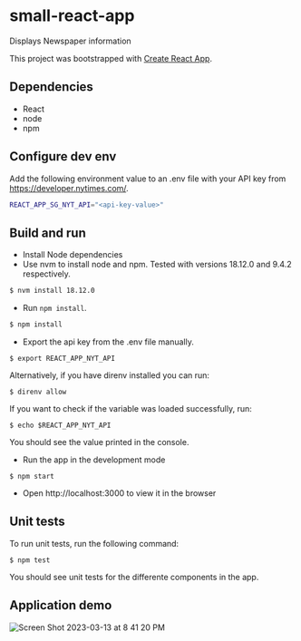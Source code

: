 # small-react-app
Displays Newspaper information

This project was bootstrapped with [Create React App](https://github.com/facebook/create-react-app).

## Dependencies
* React
* node
* npm


## Configure dev env ##

Add the following environment value to an .env file with your API key from https://developer.nytimes.com/.

```bash
REACT_APP_SG_NYT_API="<api-key-value>"
```

## Build and run ##

- Install Node dependencies
- Use nvm to install node and npm. Tested with versions 18.12.0 and 9.4.2 respectively.
```bash
$ nvm install 18.12.0
```
- Run `npm install`.
```bash
$ npm install
```
- Export the api key from the .env file manually.
```
$ export REACT_APP_NYT_API
```
Alternatively, if you have direnv installed you can run:
```
$ direnv allow
```
If you want to check if the variable was loaded successfully, run:

```
$ echo $REACT_APP_NYT_API
```
You should see the value printed in the console.

- Run the app in the development mode
```
$ npm start
```
- Open http://localhost:3000 to view it in the browser

## Unit tests ##

To run unit tests, run the following command:
```
$ npm test
```
You should see unit tests for the differente components in the app.


## Application demo ##
![Screen Shot 2023-03-13 at 8 41 20 PM](https://user-images.githubusercontent.com/8335006/224879100-4b417889-c134-4a0b-96f1-d34db081c373.png)


